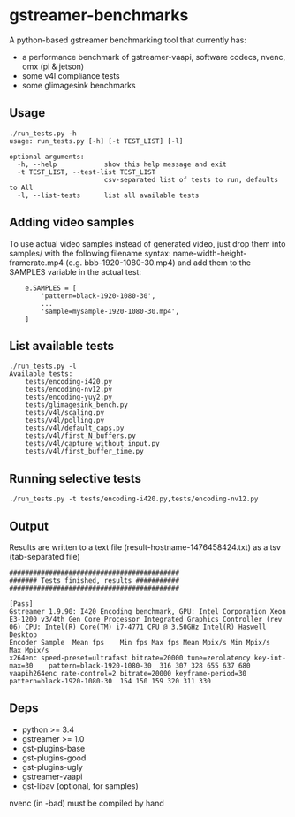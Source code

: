 # gstreamer-benchmarks

A python-based gstreamer benchmarking tool that currently has:
* a performance benchmark of gstreamer-vaapi, software codecs, nvenc, omx (pi & jetson)
* some v4l compliance tests
* some glimagesink benchmarks

## Usage

```
./run_tests.py -h
usage: run_tests.py [-h] [-t TEST_LIST] [-l]

optional arguments:
  -h, --help            show this help message and exit
  -t TEST_LIST, --test-list TEST_LIST
                        csv-separated list of tests to run, defaults to All
  -l, --list-tests      list all available tests
```

## Adding video samples

To use actual video samples instead of generated video, just drop them into samples/ with the following filename syntax: name-width-height-framerate.mp4 (e.g. bbb-1920-1080-30.mp4) and add them to the SAMPLES variable in the actual test: 

```
    e.SAMPLES = [
        'pattern=black-1920-1080-30',
		...
        'sample=mysample-1920-1080-30.mp4',
    ]
```

## List available tests

```
./run_tests.py -l
Available tests:
	tests/encoding-i420.py
	tests/encoding-nv12.py
	tests/encoding-yuy2.py
	tests/glimagesink_bench.py
	tests/v4l/scaling.py
	tests/v4l/polling.py
	tests/v4l/default_caps.py
	tests/v4l/first_N_buffers.py
	tests/v4l/capture_without_input.py
	tests/v4l/first_buffer_time.py
```

## Running selective tests

```
./run_tests.py -t tests/encoding-i420.py,tests/encoding-nv12.py
```
## Output

Results are written to a text file (result-hostname-1476458424.txt) as a tsv (tab-separated file)

```
###########################################
####### Tests finished, results ###########
###########################################

[Pass]
Gstreamer 1.9.90: I420 Encoding benchmark, GPU: Intel Corporation Xeon E3-1200 v3/4th Gen Core Processor Integrated Graphics Controller (rev 06) CPU: Intel(R) Core(TM) i7-4771 CPU @ 3.50GHz Intel(R) Haswell Desktop
Encoder Sample  Mean fps    Min fps Max fps Mean Mpix/s Min Mpix/s  Max Mpix/s
x264enc speed-preset=ultrafast bitrate=20000 tune=zerolatency key-int-max=30    pattern=black-1920-1080-30  316 307 328 655 637 680
vaapih264enc rate-control=2 bitrate=20000 keyframe-period=30    pattern=black-1920-1080-30  154 150 159 320 311 330
```

## Deps

* python >= 3.4
* gstreamer >= 1.0
* gst-plugins-base
* gst-plugins-good
* gst-plugins-ugly
* gstreamer-vaapi
* gst-libav (optional, for samples)

nvenc (in -bad) must be compiled by hand
